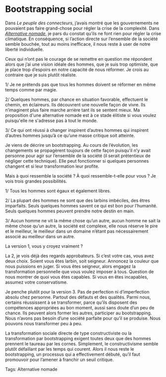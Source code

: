 # Bootstrapping social

Dans *Le peuple des connecteurs*, j’avais montré que les gouvernements ne pouvaient pas faire grand-chose pour régler la crise de la complexité. Dans [*Alternative nomade*](http://blog.tcrouzet.com/alternative-nomade/), je pars du constat qu’ils ne font rien pour régler la crise climatique. En conséquence, si l’action directe sur l’ensemble de la société semble bouchée, tout au moins inefficace, il nous reste à user de notre liberté individuelle.<span id="more-14312"></span>

Ceux qui n’ont pas le courage de se remettre en question me répondent alors que j’ai une vision idéale des hommes, que je suis trop optimiste, que je place trop d’espoirs en notre capacité de nous réformer. Je crois au contraire que je suis plutôt réaliste.

1/ Je ne prétends pas que tous les hommes doivent se réformer en même temps comme par magie.

2/ Quelques hommes, par chance en situation favorable, effectuent le chemin, en éclaireurs. Ils découvrent une nouvelle façon de vivre. Ils n’imaginent plus faire marche arrière tant ils se sentent mieux. Ma proposition d'une alternative nomade est à ce stade élitiste si vous voulez puisqu'elle ne s'adresse pas à tout le monde.

3/ Ce qui ont réussi à changer inspirent d’autres hommes qui inspirent d’autres hommes jusqu’à ce qu’une masse critique soit atteinte.

Je viens de décrire un bootstrapping. Au cours de l’évolution, les changements se propagèrent toujours de cette façon puisqu’il n’y avait personne pour agir sur l’ensemble de la société (il serait prétentieux de négliger cette technique). Elle peut fonctionner si quelques personnes changent et si leur transformation leur profite.

Mais à quoi ressemble la société ? À quoi ressemble-t-elle pour vous ? Je vois trois grandes possibilités.

1/ Tous les hommes sont égaux et également libres.

2/ La plupart des hommes ne sont que des larbins imbéciles, des êtres imparfaits. Seuls quelques hommes savent ce qui est bon pour l’humanité. Seuls quelques hommes peuvent prendre notre destin en main.

3/ Aucun homme ne vit la même chose qu’un autre, aucun homme ne sait la même chose qu’un autre, la société est complexe, elle nous réserve le pire et le meilleur, le meilleur dans un domaine n’étant pas nécessairement associé au meilleur dans un autre. 

La version 1, vous y croyez vraiment ?

La 2, je vois déjà des regards approbateurs. Si c’est votre cas, vous avez deux choix. Soient vous êtes larbin, soit seigneur. Annoncez la couleur que nous puissions en juger. Si vous êtes seigneur, alors engagez la transformation personnelle que vous voulez imposer à tous. Question de nous montrer de quoi vous êtes capables. Si vous en êtes incapables, assumez votre conservatisme.

Je penche plutôt pour la version 3. Pas de perfection ni d’imperfection absolu chez personne. Partout des défauts et des qualités. Parmi nous, certains réussissent à se transformer, parce qu’ils disposent des compétences appropriées au bon moment, aussi sans doute d’un peu de chance. Ils peuvent alors former les autres, participer au bootstrapping. Nous n’avons pas besoin d’une société parfaite pour qu’il se produise. Nous pouvons nous transformer peu à peu.

La transformation sociale directe de type constructiviste ou la transformation par bootstrapping exigent toutes deux que des hommes prennent le taureau par les cornes. Simplement, le constructivisme semble plutôt défaillant par les temps qui courent. Alors il nous reste le bootstrapping, un processus qui a effectivement débuté, qu’il faut promouvoir pour l’amener à franchir un seuil critique.

Tags: Alternative nomade